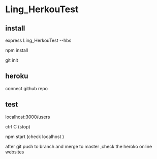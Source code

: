 # Ling_HerkouTest

## install
express Ling_HerkouTest --hbs

npm install

git init

## heroku 
connect github repo

## test
localhost:3000/users

ctrl C (stop)

npm start (check localhost )

after git push to branch and merge to  master ,check the heroko online websites


